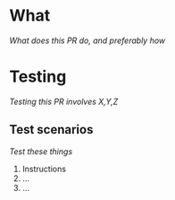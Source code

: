 # What

*What does this PR do, and preferably how* 

# Testing
*Testing this PR involves X,Y,Z*

## Test scenarios
*Test these things*

1. Instructions
2. ...
3. ...

